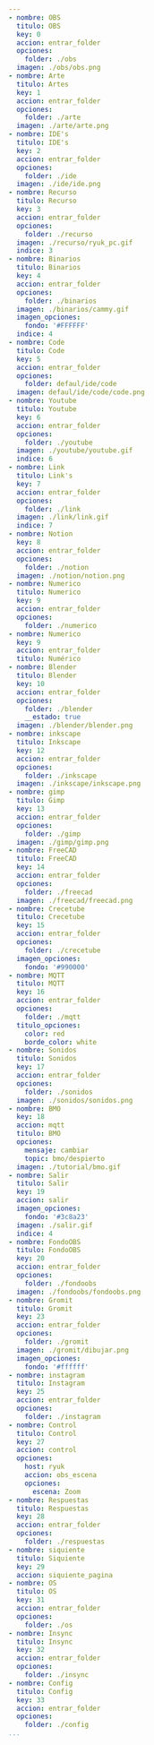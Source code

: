 ```yaml
---
- nombre: OBS
  titulo: OBS
  key: 0
  accion: entrar_folder
  opciones:
    folder: ./obs
  imagen: ./obs/obs.png
- nombre: Arte
  titulo: Artes
  key: 1
  accion: entrar_folder
  opciones:
    folder: ./arte
  imagen: ./arte/arte.png
- nombre: IDE's
  titulo: IDE's
  key: 2
  accion: entrar_folder
  opciones:
    folder: ./ide
  imagen: ./ide/ide.png
- nombre: Recurso
  titulo: Recurso
  key: 3
  accion: entrar_folder
  opciones:
    folder: ./recurso
  imagen: ./recurso/ryuk_pc.gif
  indice: 3
- nombre: Binarios
  titulo: Binarios
  key: 4
  accion: entrar_folder
  opciones:
    folder: ./binarios
  imagen: ./binarios/cammy.gif
  imagen_opciones:
    fondo: '#FFFFFF'
  indice: 4
- nombre: Code
  titulo: Code
  key: 5
  accion: entrar_folder
  opciones:
    folder: defaul/ide/code
  imagen: defaul/ide/code/code.png
- nombre: Youtube
  titulo: Youtube
  key: 6
  accion: entrar_folder
  opciones:
    folder: ./youtube
  imagen: ./youtube/youtube.gif
  indice: 6
- nombre: Link
  titulo: Link's
  key: 7
  accion: entrar_folder
  opciones:
    folder: ./link
  imagen: ./link/link.gif
  indice: 7
- nombre: Notion
  key: 8
  accion: entrar_folder
  opciones:
    folder: ./notion
  imagen: ./notion/notion.png
- nombre: Numerico
  titulo: Numerico
  key: 9
  accion: entrar_folder
  opciones:
    folder: ./numerico
- nombre: Numerico
  key: 9
  accion: entrar_folder
  titulo: Numérico
- nombre: Blender
  titulo: Blender
  key: 10
  accion: entrar_folder
  opciones:
    folder: ./blender
    __estado: true
  imagen: ./blender/blender.png
- nombre: inkscape
  titulo: Inkscape
  key: 12
  accion: entrar_folder
  opciones:
    folder: ./inkscape
  imagen: ./inkscape/inkscape.png
- nombre: gimp
  titulo: Gimp
  key: 13
  accion: entrar_folder
  opciones:
    folder: ./gimp
  imagen: ./gimp/gimp.png
- nombre: FreeCAD
  titulo: FreeCAD
  key: 14
  accion: entrar_folder
  opciones:
    folder: ./freecad
  imagen: ./freecad/freecad.png
- nombre: Crecetube
  titulo: Crecetube
  key: 15
  accion: entrar_folder
  opciones:
    folder: ./crecetube
  imagen_opciones:
    fondo: '#990000'
- nombre: MQTT
  titulo: MQTT
  key: 16
  accion: entrar_folder
  opciones:
    folder: ./mqtt
  titulo_opciones:
    color: red
    borde_color: white
- nombre: Sonidos
  titulo: Sonidos
  key: 17
  accion: entrar_folder
  opciones:
    folder: ./sonidos
  imagen: ./sonidos/sonidos.png
- nombre: BMO
  key: 18
  accion: mqtt
  titulo: BMO
  opciones:
    mensaje: cambiar
    topic: bmo/despierto
  imagen: ./tutorial/bmo.gif
- nombre: Salir
  titulo: Salir
  key: 19
  accion: salir
  imagen_opciones:
    fondo: '#3c8a23'
  imagen: ./salir.gif
  indice: 4
- nombre: FondoOBS
  titulo: FondoOBS
  key: 20
  accion: entrar_folder
  opciones:
    folder: ./fondoobs
  imagen: ./fondoobs/fondoobs.png
- nombre: Gromit
  titulo: Gromit
  key: 23
  accion: entrar_folder
  opciones:
    folder: ./gromit
  imagen: ./gromit/dibujar.png
  imagen_opciones:
    fondo: '#ffffff'
- nombre: instagram
  titulo: Instagram
  key: 25
  accion: entrar_folder
  opciones:
    folder: ./instagram
- nombre: Control
  titulo: Control
  key: 27
  accion: control
  opciones:
    host: ryuk
    accion: obs_escena
    opciones:
      escena: Zoom
- nombre: Respuestas
  titulo: Respuestas
  key: 28
  accion: entrar_folder
  opciones:
    folder: ./respuestas
- nombre: siquiente
  titulo: Siquiente
  key: 29
  accion: siquiente_pagina
- nombre: OS
  titulo: OS
  key: 31
  accion: entrar_folder
  opciones:
    folder: ./os
- nombre: Insync
  titulo: Insync
  key: 32
  accion: entrar_folder
  opciones:
    folder: ./insync
- nombre: Config
  titulo: Config
  key: 33
  accion: entrar_folder
  opciones:
    folder: ./config
...
```

